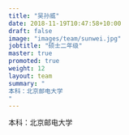 ```yaml
---
title: "吴孙威"
date: 2018-11-19T10:47:58+10:00
draft: false
image: "images/team/sunwei.jpg"
jobtitle: "硕士二年级"
master: true
promoted: true
weight: 12
layout: team
summary: "
本科：北京邮电大学
"
---
```


本科：北京邮电大学
